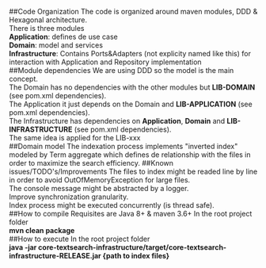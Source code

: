 ##Code Organization
The code is organized around maven modules, DDD & Hexagonal architecture.  
There is three modules  
**Application**: defines de use case  
**Domain**: model and services  
**Infrastructure**: Contains Ports&Adapters (not explicity named like this) for interaction with Application and Repository implementation    
##Module dependencies
We are using DDD so the model is the main concept.  
The Domain has no dependencies with the other modules but **LIB-DOMAIN** (see pom.xml dependencies).  
The Application it just depends on the Domain and **LIB-APPLICATION** (see pom.xml dependencies).  
The Infrastructure has dependencies on **Application**, **Domain** and **LIB-INFRASTRUCTURE** (see pom.xml dependencies).  
The same idea is applied for the LIB-xxx  
##Domain model
The indexation process implements "inverted index" modeled by Term aggregate which defines de relationship with the files
 in order to maximize the search efficiency.
##Known issues/TODO's/Improvements
The files to index might be readed line by line in order to avoid OutOfMemoryException for large files.  
The console message might be abstracted by a logger.  
Improve synchronization granularity.  
Index process might be executed concurrently (is thread safe).  
##How to compile
Requisites are Java 8+ & maven 3.6+
In the root project folder   
**mvn clean package**  
##How to execute
In the root project folder   
**java -jar core-textsearch-infrastructure/target/core-textsearch-infrastructure-RELEASE.jar {path to index files}**  
